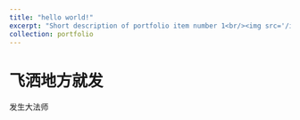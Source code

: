 ```yaml
---
title: "hello world!"
excerpt: "Short description of portfolio item number 1<br/><img src='/images/500x300.png'>"
collection: portfolio
---
```


# 飞洒地方就发
发生大法师
